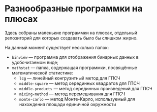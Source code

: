 # Разнообразные программки на плюсах

Здесь собраны маленькие программки на плюсах, отдельный репозиторий
для которых создавать было бы слишком жирно.

На данный момент существует несколько папок:

- `binview` — программа для отображения бинарных данных в
	удобочитаемом виде;
- `mathstat` — папка, содержащая программки, посвящённые математической
	статистике:
	- `lcg` — линейный конгруэнтный метод для ГПСЧ
	- `middle-square` — метод серединных квадратов для ГПСЧ
	- `middle-products` — метод серединных произведений для ГПСЧ
	- `mixing-method` — метод перемешивания для ГПСЧ
	- `monte-carlo` — метод Монте-Карло, используемый для нахождения
		площади единичной окружности
